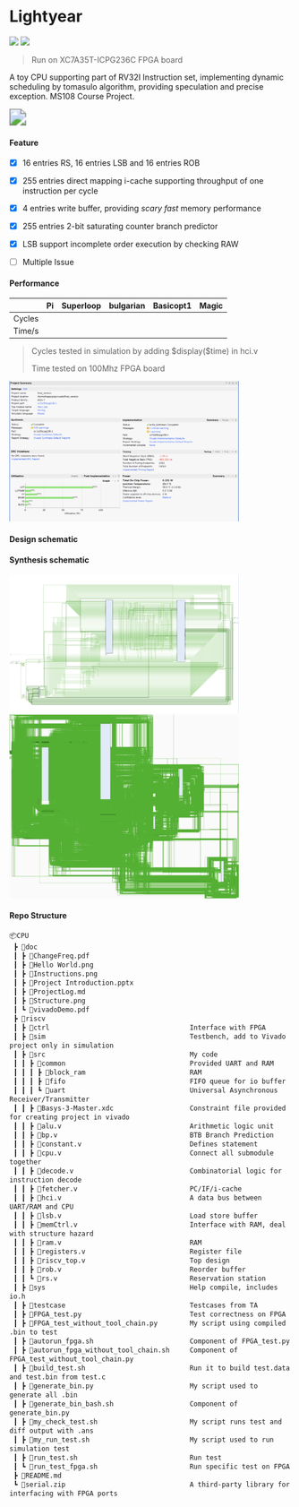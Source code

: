 # Lightyear

![](https://img.shields.io/badge/Simulation-Passed-brightgreen)    ![](https://img.shields.io/badge/FPGA-Passed-brightgreen)    

> Run on XC7A35T-ICPG236C FPGA board

A toy CPU supporting part of RV32I Instruction set, implementing dynamic scheduling by tomasulo algorithm, providing speculation and precise exception. MS108 Course Project.

<img src="https://static.wikia.nocookie.net/pokemon/images/0/08/E_025_front.gif/revision/latest?cb=20120626205205" style="zoom:185%;"  />



#### Feature

- [x] 16 entries RS, 16 entries LSB and 16 entries ROB
- [x] 255 entries direct mapping i-cache supporting throughput of one instruction per cycle
- [x] 4 entries write buffer, providing *scary fast* memory performance
- [x] 255 entries 2-bit saturating counter branch predictor
- [x] LSB support incomplete order execution by checking RAW
- [ ] Multiple Issue 



#### Performance

|        |  Pi  | Superloop | bulgarian | Basicopt1 | Magic |
| :----: | :--: | :-------: | :-------: | :-------: | :---: |
| Cycles |      |           |           |           |       |
| Time/s |      |           |           |           |       |

> Cycles tested in simulation by adding \$display($time) in hci.v
>
> Time tested on 100Mhz FPGA board



<img src="doc/report.png" style="zoom:40%;" />

#### Design schematic



#### Synthesis schematic

<img src="doc/Schematic1.png" style="zoom:40%;" />

<img src="doc/Schematic2.png" style="zoom:40%;" />

#### Repo Structure

```
📦CPU
 ┣ 📂doc
 ┃ ┣ 📜ChangeFreq.pdf
 ┃ ┣ 📜Hello World.png
 ┃ ┣ 📜Instructions.png
 ┃ ┣ 📜Project Introduction.pptx
 ┃ ┣ 📜ProjectLog.md
 ┃ ┣ 📜Structure.png
 ┃ ┗ 📜vivadoDemo.pdf
 ┣ 📂riscv
 ┃ ┣ 📂ctrl                                   Interface with FPGA
 ┃ ┣ 📂sim                                    Testbench, add to Vivado project only in simulation
 ┃ ┣ 📂src                                    My code
 ┃ ┃ ┣ 📂common                               Provided UART and RAM
 ┃ ┃ ┃ ┣ 📂block_ram                          RAM
 ┃ ┃ ┃ ┣ 📂fifo                               FIFO queue for io buffer
 ┃ ┃ ┃ ┗ 📂uart                               Universal Asynchronous Receiver/Transmitter
 ┃ ┃ ┣ 📜Basys-3-Master.xdc                   Constraint file provided for creating project in vivado
 ┃ ┃ ┣ 📜alu.v                                Arithmetic logic unit
 ┃ ┃ ┣ 📜bp.v                                 BTB Branch Prediction
 ┃ ┃ ┣ 📜constant.v                           Defines statement
 ┃ ┃ ┣ 📜cpu.v                                Connect all submodule together
 ┃ ┃ ┣ 📜decode.v                             Combinatorial logic for instruction decode
 ┃ ┃ ┣ 📜fetcher.v                            PC/IF/i-cache
 ┃ ┃ ┣ 📜hci.v                                A data bus between UART/RAM and CPU
 ┃ ┃ ┣ 📜lsb.v                                Load store buffer
 ┃ ┃ ┣ 📜memCtrl.v                            Interface with RAM, deal with structure hazard
 ┃ ┃ ┣ 📜ram.v                                RAM
 ┃ ┃ ┣ 📜registers.v                          Register file
 ┃ ┃ ┣ 📜riscv_top.v                          Top design
 ┃ ┃ ┣ 📜rob.v                                Reorder buffer
 ┃ ┃ ┗ 📜rs.v                                 Reservation station
 ┃ ┣ 📂sys                                    Help compile, includes io.h
 ┃ ┣ 📂testcase                               Testcases from TA
 ┃ ┣ 📜FPGA_test.py                           Test correctness on FPGA
 ┃ ┣ 📜FPGA_test_without_tool_chain.py        My script using compiled .bin to test
 ┃ ┣ 📜autorun_fpga.sh                        Component of FPGA_test.py
 ┃ ┣ 📜autorun_fpga_without_tool_chain.sh     Component of FPGA_test_without_tool_chain.py
 ┃ ┣ 📜build_test.sh                          Run it to build test.data and test.bin from test.c
 ┃ ┣ 📜generate_bin.py                        My script used to generate all .bin
 ┃ ┣ 📜generate_bin_bash.sh                   Component of generate_bin.py
 ┃ ┣ 📜my_check_test.sh                       My script runs test and diff output with .ans
 ┃ ┣ 📜my_run_test.sh                         My script used to run simulation test
 ┃ ┣ 📜run_test.sh                            Run test
 ┃ ┗ 📜run_test_fpga.sh                       Run specific test on FPGA
 ┣ 📜README.md
 ┗ 📜serial.zip                               A third-party library for interfacing with FPGA ports
```